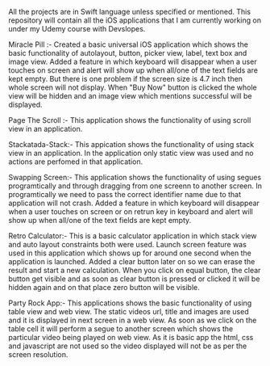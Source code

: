 All the projects are in Swift language unless specified or mentioned. This repository will contain all the iOS applications that I am currently working on under my Udemy course with Devslopes.

Miracle Pill :- Created a basic universal iOS application which shows the basic functionality of autolayout, button, picker view, label, text box and image view. Added a feature in which keyboard will disappear when a user touches on screen and alert will show up when all/one of the text fields are kept empty. But there is one problem if the screen size is 4.7 inch then whole screen will not display. When "Buy Now" button is clicked the whole view will be hidden and an image view which mentions successful will be displayed.

Page The Scroll :- This application shows the functionality of using scroll view in an application. 

Stackatada-Stack:- This appication shows the functionality of using stack view in an application. In the application only static view was used and no actions are perfomed in that application.

Swapping Screen:- This application shows the functionality of using segues programtically and through dragging from one screenn to another screen. In programtically we need to pass the correct identifier name due to that application will not crash. Added a feature in which keyboard will disappear when a user touches on screen or on retrun key in keyboard and alert will show up when all/one of the text fields are kept empty.

Retro Calculator:- This is a basic calculator application in which stack view and auto layout constraints both were used. Launch screen feature was used in this application which shows up for around one second when the application is launched. Added a clear button later on so we can erase the result and start a new calculation. When you click on equal button, the clear button get visible and as soon as clear button is pressed or clicked it will be hidden again and on that place zero button will be visible.

Party Rock App:- This applications shows the basic functionality of using table view and web view. The static videos url, title and images are used and it is displayed in next screen in a web view. As soon as we click on the table cell it will perform a segue to another screen which shows the particular video being played on web view. As it is basic app the html, css and javascript are not used so the video displayed will not be as per the screen resolution.
